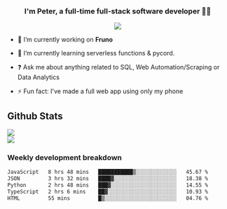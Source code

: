 
### <div align="center">I'm Peter, a full-time full-stack software developer 👨‍💻</div>  
<div align="center">
<a href="https://ko-fi.com/theofficialpeter" target="_blank" style="display: inline-block;">
                <img
                    src="https://img.shields.io/badge/Donate-Ko--fi-F16061.svg?style=flat-square&logo=ko-fi" 
                    align="center"
                />
            </a> 
</div>  

- 🔭 I’m currently working on **Fruno**  
  

- 🌱 I’m currently learning serverless functions & pycord.  
  

- ❓ Ask me about anything related to SQL, Web Automation/Scraping or Data Analytics  
  

- ⚡ Fun fact: I've made a full web app using only my phone  
  



## Github Stats  
![](https://github-readme-stats.vercel.app/api?username=TheOfficialPeter&theme=tokyonight&hide_border=true&include_all_commits=false&count_private=false)<br/>
![](https://github-readme-stats.vercel.app/api/top-langs/?username=TheOfficialPeter&theme=tokyonight&hide_border=true&include_all_commits=false&count_private=false&layout=compact)

<h3>Weekly development breakdown</h3>

<!--START_SECTION:waka-->

```txt
JavaScript   8 hrs 48 mins   ███████████▒░░░░░░░░░░░░░   45.67 %
JSON         3 hrs 32 mins   ████▓░░░░░░░░░░░░░░░░░░░░   18.38 %
Python       2 hrs 48 mins   ███▓░░░░░░░░░░░░░░░░░░░░░   14.55 %
TypeScript   2 hrs 6 mins    ██▓░░░░░░░░░░░░░░░░░░░░░░   10.93 %
HTML         55 mins         █▒░░░░░░░░░░░░░░░░░░░░░░░   04.76 %
```

<!--END_SECTION:waka-->
